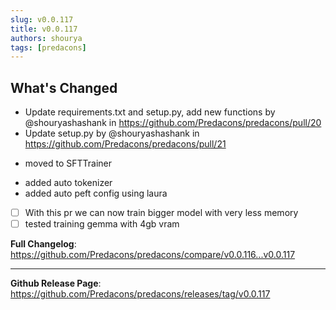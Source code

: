 ```yaml
---
slug: v0.0.117
title: v0.0.117
authors: shourya
tags: [predacons]
---
```

## What's Changed
* Update requirements.txt and setup.py, add new functions by @shouryashashank in https://github.com/Predacons/predacons/pull/20
* Update setup.py by @shouryashashank in https://github.com/Predacons/predacons/pull/21

- moved to SFTTrainer
<!-- truncate -->
- added auto tokenizer
- added auto peft config using laura

- [ ] With this pr we can now train bigger model with very less memory
- [ ] tested training gemma with 4gb vram

**Full Changelog**: https://github.com/Predacons/predacons/compare/v0.0.116...v0.0.117

---
**Github Release Page**: https://github.com/Predacons/predacons/releases/tag/v0.0.117

